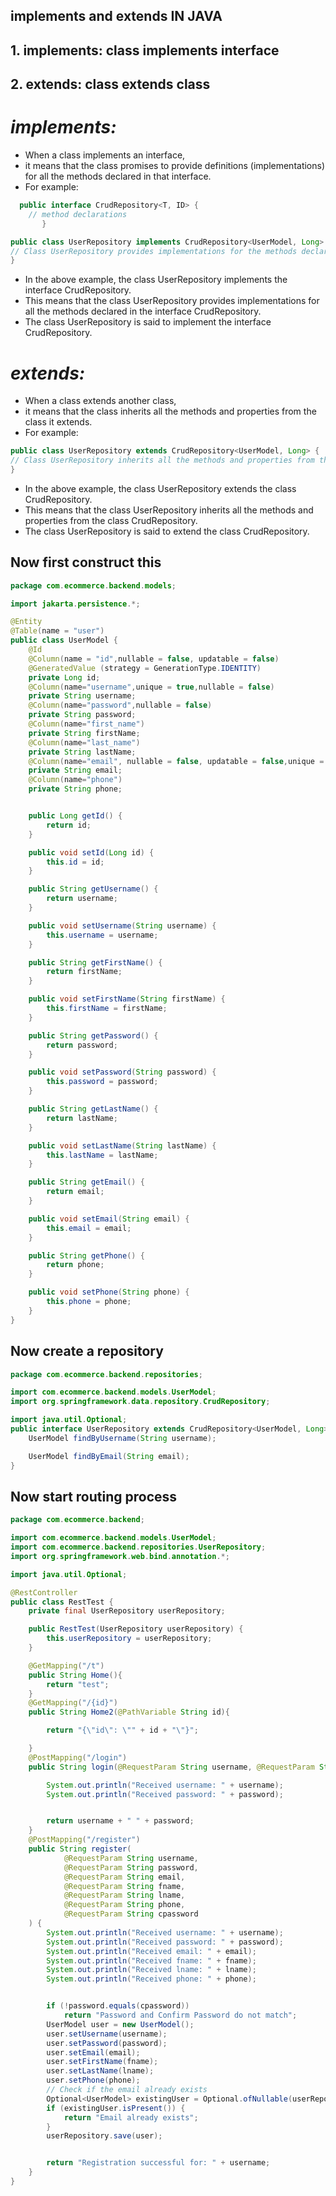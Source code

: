## implements and extends IN JAVA
## 1. implements: class implements interface
## 2. extends: class extends class
# _implements:_
- When a class implements an interface,
- it means that the class promises to provide definitions (implementations) for all the methods declared in that interface.
- For example:
```java
  public interface CrudRepository<T, ID> {
    // method declarations
       }

public class UserRepository implements CrudRepository<UserModel, Long> {
// Class UserRepository provides implementations for the methods declared in CrudRepository
}
```
- In the above example, the class UserRepository implements the interface CrudRepository.
- This means that the class UserRepository provides implementations for all the methods declared in the interface CrudRepository.
- The class UserRepository is said to implement the interface CrudRepository.
# _extends:_
- When a class extends another class,
- it means that the class inherits all the methods and properties from the class it extends.
- For example:
```java
public class UserRepository extends CrudRepository<UserModel, Long> {
// Class UserRepository inherits all the methods and properties from the class CrudRepository
}
```
- In the above example, the class UserRepository extends the class CrudRepository.
- This means that the class UserRepository inherits all the methods and properties from the class CrudRepository.
- The class UserRepository is said to extend the class CrudRepository.
## Now first construct this 
```java
package com.ecommerce.backend.models;

import jakarta.persistence.*;

@Entity
@Table(name = "user")
public class UserModel {
    @Id
    @Column(name = "id",nullable = false, updatable = false)
    @GeneratedValue (strategy = GenerationType.IDENTITY)
    private Long id;
    @Column(name="username",unique = true,nullable = false)
    private String username;
    @Column(name="password",nullable = false)
    private String password;
    @Column(name="first_name")
    private String firstName;
    @Column(name="last_name")
    private String lastName;
    @Column(name="email", nullable = false, updatable = false,unique = true)
    private String email;
    @Column(name="phone")
    private String phone;


    public Long getId() {
        return id;
    }

    public void setId(Long id) {
        this.id = id;
    }

    public String getUsername() {
        return username;
    }

    public void setUsername(String username) {
        this.username = username;
    }

    public String getFirstName() {
        return firstName;
    }

    public void setFirstName(String firstName) {
        this.firstName = firstName;
    }

    public String getPassword() {
        return password;
    }

    public void setPassword(String password) {
        this.password = password;
    }

    public String getLastName() {
        return lastName;
    }

    public void setLastName(String lastName) {
        this.lastName = lastName;
    }

    public String getEmail() {
        return email;
    }

    public void setEmail(String email) {
        this.email = email;
    }

    public String getPhone() {
        return phone;
    }

    public void setPhone(String phone) {
        this.phone = phone;
    }
}

```
## Now create a repository
```java
package com.ecommerce.backend.repositories;

import com.ecommerce.backend.models.UserModel;
import org.springframework.data.repository.CrudRepository;

import java.util.Optional;
public interface UserRepository extends CrudRepository<UserModel, Long> {
    UserModel findByUsername(String username);

    UserModel findByEmail(String email);
}
```
## Now start routing process
```java
package com.ecommerce.backend;

import com.ecommerce.backend.models.UserModel;
import com.ecommerce.backend.repositories.UserRepository;
import org.springframework.web.bind.annotation.*;

import java.util.Optional;

@RestController
public class RestTest {
    private final UserRepository userRepository;

    public RestTest(UserRepository userRepository) {
        this.userRepository = userRepository;
    }

    @GetMapping("/t")
    public String Home(){
        return "test";
    }
    @GetMapping("/{id}")
    public String Home2(@PathVariable String id){

        return "{\"id\": \"" + id + "\"}";

    }
    @PostMapping("/login")
    public String login(@RequestParam String username, @RequestParam String password) {

        System.out.println("Received username: " + username);
        System.out.println("Received password: " + password);


        return username + " " + password;
    }
    @PostMapping("/register")
    public String register(
            @RequestParam String username,
            @RequestParam String password,
            @RequestParam String email,
            @RequestParam String fname,
            @RequestParam String lname,
            @RequestParam String phone,
            @RequestParam String cpassword
    ) {
        System.out.println("Received username: " + username);
        System.out.println("Received password: " + password);
        System.out.println("Received email: " + email);
        System.out.println("Received fname: " + fname);
        System.out.println("Received lname: " + lname);
        System.out.println("Received phone: " + phone);


        if (!password.equals(cpassword))
            return "Password and Confirm Password do not match";
        UserModel user = new UserModel();
        user.setUsername(username);
        user.setPassword(password);
        user.setEmail(email);
        user.setFirstName(fname);
        user.setLastName(lname);
        user.setPhone(phone);
        // Check if the email already exists
        Optional<UserModel> existingUser = Optional.ofNullable(userRepository.findByEmail(email));
        if (existingUser.isPresent()) {
            return "Email already exists";
        }
        userRepository.save(user);


        return "Registration successful for: " + username;
    }
}

```
